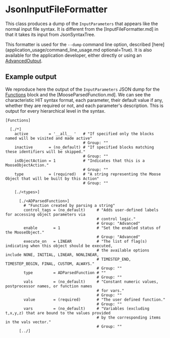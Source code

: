 # JsonInputFileFormatter

This class produces a dump of the `InputParameters` that appears like the normal input
file syntax.
It is different from the [InputFileFormatter.md] in that it takes its input from JsonSyntaxTree.

This formatter is used for the `--dump` command line option, described
[here](application_usage/command_line_usage.md optional=True). It is also available for the
application developer, either directly or using an [AdvancedOutput](syntax/Outputs/index.md#advanced-output).

## Example output

We reproduce here the output of the `InputParameters` JSON dump for the [Functions](syntax/Functions/index.md)
block and the [MooseParsedFunction.md]. We can see the characteristic HIT syntax format, each parameter,
their default value if any, whether they are required or not, and each parameter's description.
This is output for every hierarchical level in the syntax.

```
[Functions]

  [./*]
    active         = '__all__ '   # "If specified only the blocks named will be visited and made active"
                                  # Group: ""
    inactive       = (no_default) # "If specified blocks matching these identifiers will be skipped."
                                  # Group: ""
    isObjectAction = 1            # "Indicates that this is a MooseObjectAction."
                                  # Group: ""
    type           = (required)   # "A string representing the Moose Object that will be built by this Action"
                                  # Group: ""

    [./<types>]

      [./<ADParsedFunction>]
        # "Function created by parsing a string"
        control_tags = (no_default)     # "Adds user-defined labels for accessing object parameters via
                                        # control logic."
                                        # Group: "Advanced"
        enable       = 1                # "Set the enabled status of the MooseObject."
                                        # Group: "Advanced"
        execute_on   = LINEAR           # "The list of flag(s) indicating when this object should be executed,
                                        # the available options include NONE, INITIAL, LINEAR, NONLINEAR,
                                        # TIMESTEP_END, TIMESTEP_BEGIN, FINAL, CUSTOM, ALWAYS."
                                        # Group: ""
        type         = ADParsedFunction # ""
                                        # Group: ""
        vals         = (no_default)     # "Constant numeric values, postprocessor names, or function names
                                        # for vars."
                                        # Group: ""
        value        = (required)       # "The user defined function."
                                        # Group: ""
        vars         = (no_default)     # "Variables (excluding t,x,y,z) that are bound to the values provided
                                        # by the corresponding items in the vals vector."
                                        # Group: ""
      [../]
```
